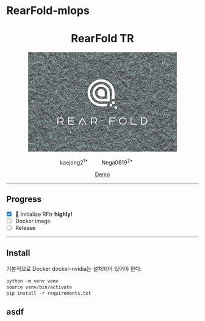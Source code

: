 # RearFold-mlops
<h1 align="center">RearFold TR</h1>

<p align="center">
  <img src="assets/Logo2.png" alt="text" width="number" height="260px" width="800px"/>
</p>

<p align="center">
    kaejong2</a><sup>1*</sup> &emsp;&emsp;
    Nega0619</a><sup>2*</sup> &emsp;&emsp;
</p>

<p align="center">
    <a href="https://github.com/snuailab-biz/ison-dev">Demo</a>
</p>

---
## Progress
- [x] 📣 Initialize RFtr **highly!**
- [ ] Docker image
- [ ] Release

---
## Install
기본적으로 Docker docker-nvidia는 설치되어 있어야 한다.
```
python -m venv venv
source venv/bin/activate
pip install -r requirements.txt
```
## asdf

